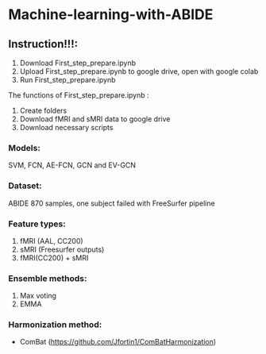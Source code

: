 # Machine-learning-with-ABIDE

## Instruction!!!: 
1. Download First_step_prepare.ipynb
2. Upload First_step_prepare.ipynb to google drive, open with google colab
3. Run First_step_prepare.ipynb

The functions of First_step_prepare.ipynb :
1. Create folders
2. Download fMRI and sMRI data to google drive
3. Download necessary scripts

### Models: 
SVM, FCN, AE-FCN, GCN and EV-GCN

### Dataset: 
ABIDE 870 samples, one subject failed with FreeSurfer pipeline

### Feature types: 
1. fMRI (AAL, CC200)
2. sMRI (Freesurfer outputs)
3. fMRI(CC200) + sMRI
               
### Ensemble methods: 
1. Max voting
2. EMMA
                  
### Harmonization method: 
- ComBat (https://github.com/Jfortin1/ComBatHarmonization)




